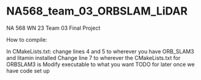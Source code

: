 # NA568_team_03_ORBSLAM_LiDAR
NA 568 WN 23 Team 03 Final Project

How to compile:

In CMakeLists.txt:
	change lines 4 and 5 to wherever you have ORB_SLAM3 and litamin installed
	Change line 7 to wherever the CMakeLists.txt for ORBSLAM3 is
	Modify executable to what you want TODO for later once we have code set up

